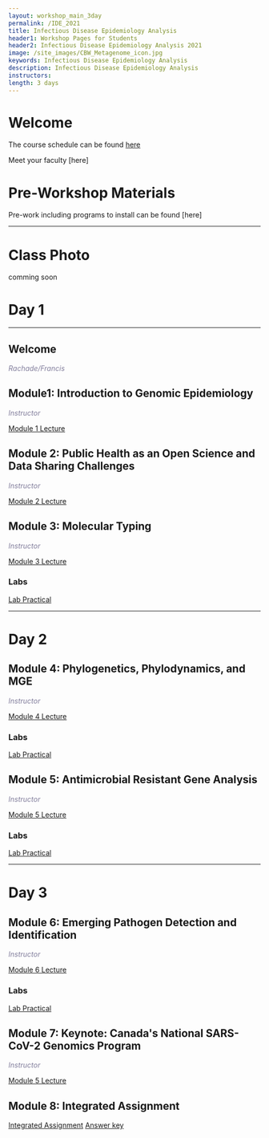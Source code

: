 ```yaml
---
layout: workshop_main_3day
permalink: /IDE_2021
title: Infectious Disease Epidemiology Analysis
header1: Workshop Pages for Students
header2: Infectious Disease Epidemiology Analysis 2021
image: /site_images/CBW_Metagenome_icon.jpg
keywords: Infectious Disease Epidemiology Analysis
description: Infectious Disease Epidemiology Analysis
instructors: 
length: 3 days
---
```


# Welcome <a id="welcome"></a> 

The course schedule can be found [here](https://bioinformaticsdotca.github.io/IDE_2021_schedule)

Meet your faculty [here]

# Pre-Workshop Materials <a id="preworkshop"></a>

Pre-work including programs to install can be found [here]

***

# Class Photo

comming soon



# Day 1 <a id="day1"></a>

***

## Welcome

*<font color="#827e9c"> Rachade/Francis</font>*

## Module1: Introduction to Genomic Epidemiology

*<font color="#827e9c">Instructor</font>*  

[Module 1 Lecture]()


## Module 2: Public Health as an Open Science and Data Sharing Challenges

*<font color="#827e9c">Instructor</font>*  

[Module 2 Lecture]()
 

## Module 3: Molecular Typing

*<font color="#827e9c">Instructor</font>*  

[Module 3 Lecture]()

 ### Labs
[Lab Practical](https://github.com/bioinformatics-ca/IDE_2021/blob/main/module3/molecular-typing-lab.md)

***
# Day 2 <a id="day2"></a>

## Module 4: Phylogenetics, Phylodynamics, and MGE

*<font color="#827e9c">Instructor</font>*  

[Module 4 Lecture]()
 
 ### Labs
[Lab Practical](https://github.com/bioinformatics-ca/IDE_2021/blob/main/module4/README.md)

## Module 5: Antimicrobial Resistant Gene Analysis

*<font color="#827e9c">Instructor</font>*  

[Module 5 Lecture]()
 
 ### Labs
[Lab Practical]()

***
# Day 3 <a id="day3"></a>

## Module 6: Emerging Pathogen Detection and Identification

*<font color="#827e9c">Instructor</font>*  

[Module 6 Lecture]()
 
 ### Labs
[Lab Practical](https://github.com/bioinformatics-ca/IDE_2021/blob/main/module6/README.md)

## Module 7: Keynote: Canada's National SARS-CoV-2 Genomics Program

*<font color="#827e9c">Instructor</font>*  

[Module 5 Lecture]()
 
## Module 8: Integrated Assignment
[Integrated Assignment](https://github.com/bioinformatics-ca/IDE_2021/blob/main/integrated_assignment/int_assignment.md)
[Answer key](https://github.com/bioinformatics-ca/IDE_2021/blob/main/integrated_assignment/int_assignment_key.md)
